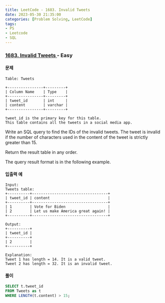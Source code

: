 ```yaml
---
title: LeetCode - 1683. Invalid Tweets
date: 2023-05-30 21:35:00
categories: [Problem Solving, LeetCode]
tags:
- PS
- Leetcode
- SQL
---
```


### [ 1683. Invalid Tweets ](https://leetcode.com/problems/invalid-tweets) - Easy

#### 문제

```
Table: Tweets

+----------------+---------+
| Column Name    | Type    |
+----------------+---------+
| tweet_id       | int     |
| content        | varchar |
+----------------+---------+

tweet_id is the primary key for this table.
This table contains all the tweets in a social media app.
```

Write an SQL query to find the IDs of the invalid tweets. The tweet is invalid if the number of characters used in the content of the tweet is strictly greater than 15.

Return the result table in any order.

The query result format is in the following example.

#### 입출력 예
```
Input: 
Tweets table:
+----------+----------------------------------+
| tweet_id | content                          |
+----------+----------------------------------+
| 1        | Vote for Biden                   |
| 2        | Let us make America great again! |
+----------+----------------------------------+

Output: 
+----------+
| tweet_id |
+----------+
| 2        |
+----------+

Explanation: 
Tweet 1 has length = 14. It is a valid tweet.
Tweet 2 has length = 32. It is an invalid tweet.
```

#### 풀이
```sql
SELECT t.tweet_id 
FROM Tweets as t
WHERE LENGTH(t.content) > 15;
```